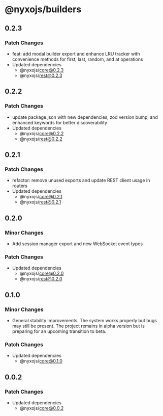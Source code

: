 # @nyxojs/builders

## 0.2.3

### Patch Changes

- feat: add modal builder export and enhance LRU tracker with convenience methods for first, last, random, and at operations
- Updated dependencies
  - @nyxojs/core@0.2.3
  - @nyxojs/rest@0.2.3

## 0.2.2

### Patch Changes

- update package.json with new dependencies, zod version bump, and enhanced keywords for better discoverability
- Updated dependencies
  - @nyxojs/core@0.2.2
  - @nyxojs/rest@0.2.2

## 0.2.1

### Patch Changes

- refactor: remove unused exports and update REST client usage in routers
- Updated dependencies
  - @nyxojs/core@0.2.1
  - @nyxojs/rest@0.2.1

## 0.2.0

### Minor Changes

- Add session manager export and new WebSocket event types

### Patch Changes

- Updated dependencies
  - @nyxojs/core@0.2.0
  - @nyxojs/rest@0.2.0

## 0.1.0

### Minor Changes

- General stability improvements. The system works properly but bugs may still be present. The project remains in alpha version but is preparing for an upcoming transition to beta.

### Patch Changes

- Updated dependencies
  - @nyxojs/core@0.1.0

## 0.0.2

### Patch Changes

- Updated dependencies
  - @nyxojs/core@0.0.2
